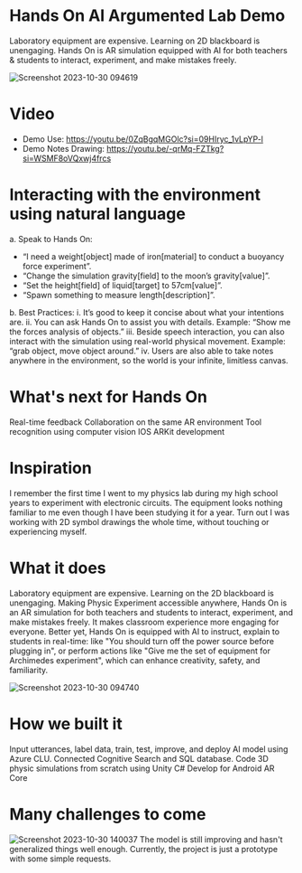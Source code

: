 # Hands On AI Argumented Lab Demo
Laboratory equipment are expensive. Learning on 2D blackboard is unengaging. Hands On is AR simulation equipped with AI for both teachers & students to interact, experiment, and make mistakes freely.

![Screenshot 2023-10-30 094619](https://github.com/TungVietLe/HandsOn/assets/99946449/417254ae-a0df-4f6d-afbb-72be4eff66b2)


# Video
- Demo Use: https://youtu.be/0ZqBgqMGOlc?si=09HIryc_1vLpYP-l
- Demo Notes Drawing: https://youtu.be/-qrMq-FZTkg?si=WSMF8oVQxwj4frcs

# Interacting with the environment using natural language
a. Speak to Hands On:
- “I need a weight[object] made of iron[material] to conduct a buoyancy
force experiment”.
- “Change the simulation gravity[field] to the moon’s gravity[value]”.
- “Set the height[field] of liquid[target] to 57cm[value]”.
- “Spawn something to measure length[description]”.

b. Best Practices:
i. It’s good to keep it concise about what your intentions are.
ii. You can ask Hands On to assist you with details. Example: “Show me
the forces analysis of objects.”
iii. Beside speech interaction, you can also interact with the simulation
using real-world physical movement. Example: “grab object, move
object around.”
iv. Users are also able to take notes anywhere in the environment, so the
world is your infinite, limitless canvas.

# What's next for Hands On
Real-time feedback
Collaboration on the same AR environment
Tool recognition using computer vision
IOS ARKit development

# Inspiration
I remember the first time I went to my physics lab during my high school years to experiment with electronic circuits. The equipment looks nothing familiar to me even though I have been studying it for a year. Turn out I was working with 2D symbol drawings the whole time, without touching or experiencing myself.

# What it does
Laboratory equipment are expensive. Learning on the 2D blackboard is unengaging. Making Physic Experiment accessible anywhere, Hands On is an AR simulation for both teachers and students to interact, experiment, and make mistakes freely. It makes classroom experience more engaging for everyone. Better yet, Hands On is equipped with AI to instruct, explain to students in real-time: like "You should turn off the power source before plugging in", or perform actions like "Give me the set of equipment for Archimedes experiment", which can enhance creativity, safety, and familiarity.


![Screenshot 2023-10-30 094740](https://github.com/TungVietLe/HandsOn/assets/99946449/7bd3e593-048c-4d37-b5f2-1783798e9a94)

# How we built it
Input utterances, label data, train, test, improve, and deploy AI model using Azure CLU.
Connected Cognitive Search and SQL database.
Code 3D physic simulations from scratch using Unity C#
Develop for Android AR Core

# Many challenges to come
![Screenshot 2023-10-30 140037](https://github.com/TungVietLe/HandsOn/assets/99946449/d3d547d4-d10c-4dba-bd61-728abf012ea6)
The model is still improving and hasn't generalized things well enough. Currently, the project is just a prototype with some simple requests. 
